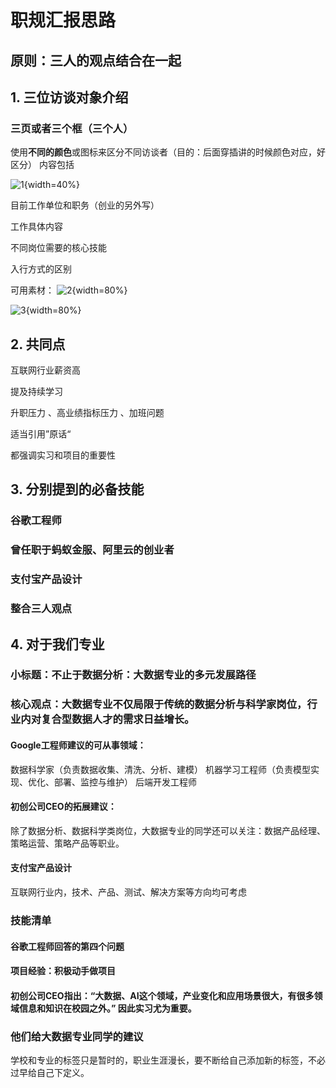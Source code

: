 # 职规汇报思路
## 原则：三人的观点结合在一起

## 1. 三位访谈对象介绍
### 三页或者三个框（三个人）
使用**不同的颜色**或图标来区分不同访谈者（目的：后面穿插讲的时候颜色对应，好区分）
内容包括

![1](/团队协作/1.png){width=40%}

目前工作单位和职务（创业的另外写）

工作具体内容

不同岗位需要的核心技能

入行方式的区别

可用素材：
![2](https://p4.itc.cn/q_70/images03/20220527/261cb0530674449d9bc0ddfa0f5eca21.png){width=80%}

![3](https://img.mpaypass.com.cn/202404/images/20240425103719094879.png){width=80%}
## 2. 共同点
互联网行业薪资高

提及持续学习

升职压力 、高业绩指标压力 、加班问题

适当引用”原话“

都强调实习和项目的重要性

## 3. 分别提到的必备技能
### 谷歌工程师
### 曾任职于蚂蚁金服、阿里云的创业者
### 支付宝产品设计
### 整合三人观点

## 4. 对于我们专业
### 小标题：不止于数据分析：大数据专业的多元发展路径
### 核心观点：大数据专业不仅局限于传统的数据分析与科学家岗位，行业内对复合型数据人才的需求日益增长。
#### Google工程师建议的可从事领域：
数据科学家（负责数据收集、清洗、分析、建模）
机器学习工程师（负责模型实现、优化、部署、监控与维护）
后端开发工程师
#### 初创公司CEO的拓展建议：
除了数据分析、数据科学类岗位，大数据专业的同学还可以关注：数据产品经理、策略运营、策略产品等职业。
#### 支付宝产品设计
互联网行业内，技术、产品、测试、解决方案等方向均可考虑


### 技能清单
#### 谷歌工程师回答的第四个问题
#### 项目经验：积极动手做项目
#### 初创公司CEO指出：“大数据、AI这个领域，产业变化和应用场景很大，有很多领域信息和知识在校园之外。” 因此实习尤为重要。
### 他们给大数据专业同学的建议
学校和专业的标签只是暂时的，职业生涯漫长，要不断给自己添加新的标签，不必过早给自己下定义。